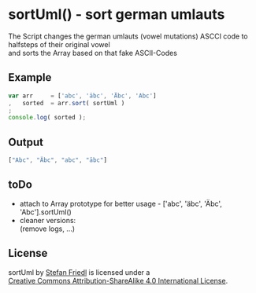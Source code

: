 # sortUml() - sort german umlauts

The Script changes the german umlauts (vowel mutations) ASCCI code to halfsteps of their original vowel  
and sorts the Array based on that fake ASCII-Codes

## Example
```javascript
var arr 	= ['abc', 'äbc', 'Äbc', 'Abc']
,	sorted	= arr.sort( sortUml )
;
console.log( sorted );
```

## Output
```javascript
["Abc", "Äbc", "abc", "äbc"]
```


## toDo
* attach to Array prototype for better usage - ['abc', 'äbc', 'Äbc', 'Abc'].sortUml()
* cleaner versions:  
(remove logs, ...)

## License
sortUml by [Stefan Friedl](https://github.com/DoubleU23/) is licensed under a  
[Creative Commons Attribution-ShareAlike 4.0 International License](http://creativecommons.org/licenses/by-sa/4.0/).